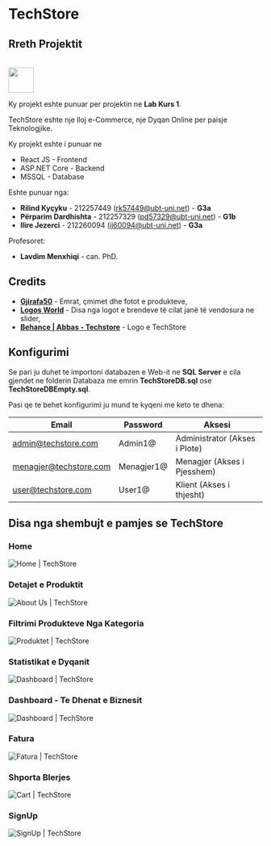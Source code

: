 # TechStore

## Rreth Projektit

<br/>
<img src="techstore/public/img/web/techstoreLogoWhiteSquare.png" width="auto" height="50" />
<br/>

Ky projekt eshte punuar per projektin ne **Lab Kurs 1**.

TechStore eshte nje lloj e-Commerce, nje Dyqan Online per paisje Teknologjike.

Ky projekt eshte i punuar ne

- React JS - Frontend
- ASP.NET Core - Backend
- MSSQL - Database

Eshte punuar nga:

- **Rilind Kyçyku** - 212257449 (rk57449@ubt-uni.net) - **G3a**
- **Përparim Dardhishta** - 212257329 (pd57329@ubt-uni.net) - **G1b**
- **Ilire Jezerci** - 212260094 (ij60094@ubt-uni.net) - **G3a**

Profesoret:

- **Lavdim Menxhiqi** - can. PhD.

## Credits

- **[Gjirafa50](https://gjirafa50.com)** - Emrat, çmimet dhe fotot e produkteve,
- **[Logos World](https://logos-world.net/)** - Disa nga logot e brendeve të cilat janë të vendosura ne slider,
- **[Behance | Abbas - Techstore](https://www.behance.net/gallery/130956581/Tech-Store-Brand-identity)** - Logo e TechStore

## Konfigurimi

Se pari ju duhet te importoni databazen e Web-it ne **SQL Server** e cila gjendet ne folderin Databaza me emrin **TechStoreDB.sql** ose **TechStoreDBEmpty.sql**.

Pasi qe te behet konfigurimi ju mund te kyqeni me keto te dhena:

| **Email** | **Password** | **Aksesi**                    |
| ------------ | ------------ | ----------------------------- |
| admin@techstore.com        | Admin1@        | Administrator (Akses i Plote) |
| menagjer@techstore.com       | Menagjer1@     | Menagjer (Akses i Pjesshem)   |
| user@techstore.com           | User1@         | Klient (Akses i thjesht)      |

## Disa nga shembujt e pamjes se TechStore

### Home

![Home | TechStore](GitHubImages/Home.png?raw=true)

### Detajet e Produktit

![About Us | TechStore](GitHubImages/FaqjaProduktit.png?raw=true)

### Filtrimi Produkteve Nga Kategoria

![Produktet | TechStore](GitHubImages/FiltrimiProdukteveKategori.png?raw=true)

### Statistikat e Dyqanit

![Dashboard | TechStore](GitHubImages/StatistikatDyqanit.png?raw=true)

### Dashboard - Te Dhenat e Biznesit

![Dashboard | TechStore](GitHubImages/TeDhenatEBiznesit.png?raw=true)

### Fatura

![Fatura | TechStore](GitHubImages/Fatura.png?raw=true)

### Shporta Blerjes

![Cart | TechStore](GitHubImages/Shporta.png?raw=true)

### SignUp

![SignUp | TechStore](GitHubImages/SignUpForma.png?raw=true)


